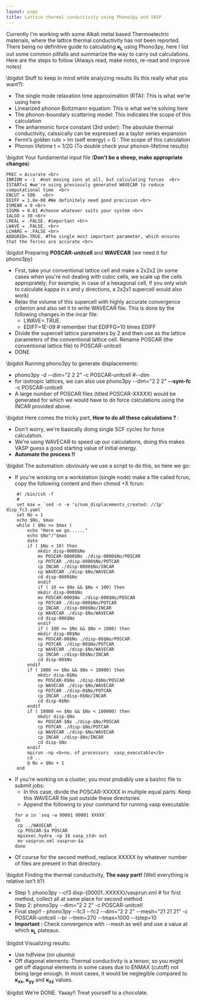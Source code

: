 ```yaml
---
layout: page
title: Lattice thermal conductivity using Phono3py and VASP
---
```

Currently I'm working with some Alkali metal based Thermoelectric materials, where the lattice thermal conductivity has not been
reported. There being no definitive guide to calculating <b>&kappa;<sub>L</sub></b> using Phono3py, here I list out some common       pitfalls and summarize the way to carry out calculations. Here are the steps to follow (Always read, make notes, re-read and improve notes)

\bigdot Stuff to keep in mind while analyzing results (Is this really what you want?):

- The single mode relaxation time approximation (RTA): This is what we're using here
- Linearized phonon Boltzmann equation: This is what we're solving here
- The phonon-boundary scattering model: This indicates the scope of this calculation
- The anharmonic force constant (3rd order): The absolute thermal conductivity, calssically can be expressed as a taylor series expansion
- Fermi’s golden rule > Im (self energy) = G : The scope of this calculation
- Phonon lifetime t = 1/2G (To double check your phonon-lifetime results)<br>

\bigdot Your fundamental input file (<b>Don't be a sheep, make appropriate changes</b>) 

    PREC = Accurate <br>
    IBRION = -1  #not moving ions at all, but calculating forces  <br>
    ISTART=1 #we're using previously generated WAVECAR to reduce computational time  <br>
    ENCUT = 500   <br>
    EDIFF = 1.0e-08 #We definitely need good precision <br>
    ISMEAR = 0 <br>
    SIGMA = 0.01 #choose whatever suits your system <br>
    IALGO = 38 <br>
    LREAL = .FALSE. #important <br>
    LWAVE = .FALSE. <br>
    LCHARG = .FALSE <br>
    ADDGRID=.TRUE. #The single most important parameter, which ensures that the forces are accurate <br>

\bigdot Preparing <b>POSCAR-unitcell</b> and <b>WAVECAR</b> (we need it for phono3py)

- First, take your conventional lattice cell and make a 2x2x2 (in some cases when you're not dealing with cubic cells, we scale up the cells approprately; For example, in case of a hexagonal cell, if you only wish to calculate kappa in x and y directions, a 2x2x1 supercell would also work)
- Relax the volume of this supercell with highly accurate convergence criterion and also set it to write WAVECAR file. This is done by the following changes in the incar file:
    - LWAVE=.TRUE.
    - EDIFF=1E-09 # remember that EDIFFG=10 times EDIFF
- Divide the supercell lattice parameters by 2 and then use as the lattice parameters of the conventional lattice cell. Rename POSCAR (the conventional lattice file) to POSCAR-unitcell
- DONE<br>

\bigdot Running phono3py to generate displacements:

- phono3py -d --dim="2 2 2" -c POSCAR-unitcell #--dim
- for isotropic lattices, we can also use phono3py --dim="2 2 2" <b>--sym-fc</b> -c POSCAR-unitcell
- A large number of POSCAR files (titled POSCAR-XXXXX) would be generated for which we would have to do force calculations using the INCAR provided above. <br>

\bigdot Here comes the tricky part, <b> How to do all these calculations ? </b>:

- Don't worry, we're basically doing single SCF cycles for force calculation.
- We're using WAVECAR to speed up our calculations, doing this makes VASP guess a good starting value of Initial energy.
- <b>Automate the process !!</b><br>

\bigdot The automation: obviously we use a script to do this, so here we go:

- If you're working on a workstation (single node) make a file called fcrun, copy the following content and then chmod +X fcrun:<br>
``` 
    #! /bin/csh -f 
    # 
    set max = `sed -n -e 's/num_displacements_created: //1p' disp_fc3.yaml` 
    set No = 1 
    echo $No, $max 
    while ( $No <= $max ) 
        echo "Here we go......" 
        echo $No"/"$max 
        date 
        if ( $No < 10) then 
            mkdir disp-0000$No
            mv POSCAR-0000$No ./disp-0000$No/POSCAR
            cp POTCAR ./disp-0000$No/POTCAR
            cp INCAR ./disp-0000$No/INCAR
            cp WAVECAR ./disp-$No/WAVECAR
            cd disp-0000$No
            endif
            if ( 10 <= $No && $No < 100) then
            mkdir disp-000$No
            mv POSCAR-000$No ./disp-000$No/POSCAR
            cp POTCAR ./disp-000$No/POTCAR
            cp INCAR ./disp-000$No/INCAR
            cp WAVECAR ./disp-$No/WAVECAR
            cd disp-000$No
            endif
            if ( 100 <= $No && $No < 1000) then
            mkdir disp-00$No
            mv POSCAR-00$No ./disp-00$No/POSCAR
            cp POTCAR ./disp-00$No/POTCAR
            cp WAVECAR ./disp-$No/WAVECAR
            cp INCAR ./disp-00$No/INCAR
            cd disp-00$No
        endif
        if ( 1000 <= $No && $No < 10000) then
            mkdir disp-0$No
            mv POSCAR-0$No ./disp-0$No/POSCAR
            cp WAVECAR ./disp-$No/WAVECAR
            cp POTCAR ./disp-0$No/POTCAR
            cp INCAR ./disp-0$No/INCAR
            cd disp-0$No
        endif
        if ( 10000 <= $No && $No < 100000) then
            mkdir disp-$No
            mv POSCAR-$No ./disp-$No/POSCAR
            cp POTCAR ./disp-$No/POTCAR
            cp WAVECAR ./disp-$No/WAVECAR
            cp INCAR ./disp-$No/INCAR
            cd disp-$No
        endif
        mpirun -np <b>no. of processors  vasp_executable</b>
        cd ..
        @ No = $No + 1
    end
```
- If you're working on a cluster, you most probably use a bashrc file to submit jobs:
    - In this case, divide the POSCAR-XXXXX in multiple equal parts. Keep this WAVECAR file just outside these directories
    - Append the following to your command for running vasp executable:
    ```
    for a in `seq -w 00001 00001 XXXXX`
    do 
     cp ../WAVECAR .
     cp POSCAR-$a POSCAR
     mpiexec.hydra -np 16 vasp_std> out
     mv vasprun.xml vasprun-$a
    done
    ```
- Of course for the second method, replace XXXXX by whatever number of files are present in that directory.<br>

\bigdot Finding the thermal conductivity, <b> The easy part! </b>  (Well everything is relative isn't it?)

- Step 1: phono3py --cf3 disp-{00001..XXXXX}/vasprun.xml # for first method, collect all at same place for second method
 - Step 2: phono3py --dim="2 2 2" -c POSCAR-unitcell
 - Final step!! - phono3py --fc3 --fc2 --dim="2 2 2" --mesh="21 21 21" -c POSCAR-unitcell --br  --tmin=270 --tmax=1000 --tstep=10
 - <b>Important :</b> Check convergence with --mesh as well and use a value at which <b>&kappa;<sub>L</sub></b> plateaus.<br>
 
\bigdot Visualizing results:

- Use hdfview (on ubuntu)
 - Off diagonal elements: Thermal conductivity is a tensor, so you might get off diagonal elements in some cases due to ENMAX (cutoff) not being large enough. In most cases, it would be neglegible compared to <b>&kappa;<sub>xx</sub></b>, <b>&kappa;<sub>yy</sub></b> and <b>&kappa;<sub>zz</sub></b> values.<br>
 
\bigdot We're DONE. Yaaay!! Treat yourself to a chocolate.
